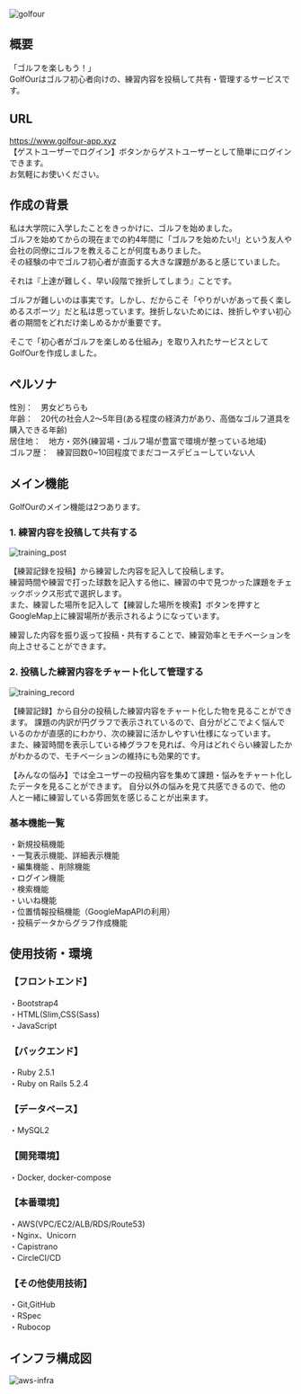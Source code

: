 ![golfour](https://user-images.githubusercontent.com/61932860/93550727-fe9fe300-f9a6-11ea-8f6d-8d1aadb53186.png)

## 概要
「ゴルフを楽しもう！」  
GolfOurはゴルフ初心者向けの、練習内容を投稿して共有・管理するサービスです。
## URL
https://www.golfour-app.xyz  
【ゲストユーザーでログイン】ボタンからゲストユーザーとして簡単にログインできます。   
お気軽にお使いください。  
## 作成の背景
私は大学院に入学したことをきっかけに、ゴルフを始めました。  
ゴルフを始めてからの現在までの約4年間に「ゴルフを始めたい!」という友人や会社の同僚にゴルフを教えることが何度もありました。  
その経験の中でゴルフ初心者が直面する大きな課題があると感じていました。  

それは『上達が難しく、早い段階で挫折してしまう』ことです。

ゴルフが難しいのは事実です。しかし、だからこそ「やりがいがあって長く楽しめるスポーツ」だと私は思っています。挫折しないためには、挫折しやすい初心者の期間をどれだけ楽しめるかが重要です。  

そこで「初心者がゴルフを楽しめる仕組み」を取り入れたサービスとしてGolfOurを作成しました。  

## ペルソナ
性別：　男女どちらも  
年齢：　20代の社会人2〜5年目(ある程度の経済力があり、高価なゴルフ道具を購入できる年齢)  
居住地：　地方・郊外(練習場・ゴルフ場が豊富で環境が整っている地域)  
ゴルフ歴：　練習回数0~10回程度でまだコースデビューしていない人

## メイン機能
GolfOurのメイン機能は2つあります。
### 1. 練習内容を投稿して共有する
![training_post](https://user-images.githubusercontent.com/61932860/93555601-6529fe80-f9b1-11ea-8d06-af7bc6815414.png)

【練習記録を投稿】から練習した内容を記入して投稿します。  
練習時間や練習で打った球数を記入する他に、練習の中で見つかった課題をチェックボックス形式で選択します。  
また、練習した場所を記入して【練習した場所を検索】ボタンを押すとGoogleMap上に練習場所が表示されるようになっています。  

練習した内容を振り返って投稿・共有することで、練習効率とモチベーションを向上させることができます。  

### 2. 投稿した練習内容をチャート化して管理する
![training_record](https://user-images.githubusercontent.com/61932860/93555615-707d2a00-f9b1-11ea-847e-09717fb426d8.png)

【練習記録】から自分の投稿した練習内容をチャート化した物を見ることができます。
課題の内訳が円グラフで表示されているので、自分がどこでよく悩んでいるのかが直感的にわかり、次の練習に活かしやすい仕様になっています。  
また、練習時間を表示している棒グラフを見れば、今月はどれぐらい練習したかがわかるので、モチベーションの維持にも効果的です。 

【みんなの悩み】では全ユーザーの投稿内容を集めて課題・悩みをチャート化したデータを見ることができます。
自分以外の悩みを見て共感できるので、他の人と一緒に練習している雰囲気を感じることが出来ます。

### 基本機能一覧
・新規投稿機能  
・一覧表示機能、詳細表示機能  
・編集機能 、削除機能  
・ログイン機能  
・検索機能  
・いいね機能  
・位置情報投稿機能（GoogleMapAPIの利用）  
・投稿データからグラフ作成機能 

## 使用技術・環境
### 【フロントエンド】
・Bootstrap4  
・HTML(Slim,CSS(Sass)  
・JavaScript  

### 【バックエンド】
・Ruby 2.5.1  
・Ruby on Rails 5.2.4  

### 【データベース】
・MySQL2  

### 【開発環境】
・Docker, docker-compose  

### 【本番環境】
・AWS(VPC/EC2/ALB/RDS/Route53)  
・Nginx、Unicorn  
・Capistrano  
・CircleCI/CD  

### 【その他使用技術】
・Git,GitHub  
・RSpec  
・Rubocop  

## インフラ構成図
![aws-infra](https://user-images.githubusercontent.com/61932860/92693800-13fe8700-f381-11ea-95ad-2f2d7843f270.png) 
